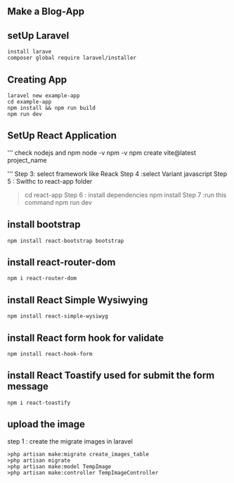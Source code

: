 ## Make a Blog-App
## setUp Laravel 
```
install larave
composer global require laravel/installer
```
## Creating App
```
laravel new example-app
cd example-app
npm install && npm run build
npm run dev
```

## SetUp React Application
'''
check nodejs and npm
node -v
npm -v
npm create vite@latest project_name

'''
Step 3: select framework like Reack
Step 4 :select Variant javascript
Step 5 : Swithc to react-app folder
 >cd react-app
 Step 6 : install dependencies
 >npm install
 Step 7 :run this command
 >npm run dev

 ## install bootstrap
 ```
 npm install react-bootstrap bootstrap
 ```
 ## install react-router-dom
 ```
npm i react-router-dom
 ```
## install React Simple Wysiwying
```
npm install react-simple-wysiwyg
```

## install React form hook for validate
```
npm install react-hook-form
```
## install React Toastify used for submit the form message
```
npm i react-toastify
```

## upload the image 
step 1 : create the migrate images in laravel

 ```
 >php artisan make:migrate create_images_table
 >php artisan migrate
 >php artisan make:model TempImage
 >php artisan make:controller TempImageController
 ```